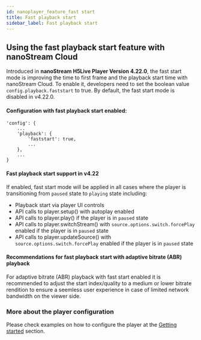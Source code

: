 ```yaml
---
id: nanoplayer_feature_fast start
title: Fast playback start
sidebar_label: Fast playback start
---
```


## Using the fast playback start feature with nanoStream Cloud

Introduced in **nanoStream H5Live Player Version 4.22.0**, the fast start mode is improving the time to first frame and the playback start time with nanoStream Cloud. 
To enable it, developers need to set the boolean value `config.playback.faststart` to true.
By default, the fast start mode is disabled in v4.22.0. 

#### Configuration with fast playback start enabled: 

```
'config': {
    ...
    'playback': {
        'faststart': true,
        ...
    },
    ...
}
```

#### Fast playback start support in v4.22 
If enabled, fast start mode will be applied in all cases where the player is transitioning from `paused` state to `playing` state including: 
- Playback start via player UI controls 
- API calls to player.setup() with autoplay enabled 
- API calls to player.play() if the player is in `paused` state 
- API calls to player.switchStream() with `source.options.switch.forcePlay` enabled if the player is in `paused` state 
- API calls to player.updateSource() with `source.options.switch.forcePlay` enabled if the player is in `paused` state 


#### Recommendations for fast playback start with adaptive bitrate (ABR) playback 
For adaptive bitrate (ABR) playback with fast start enabled it is recommended to adjust the start index/quality to a medium or lower bitrate rendition to ensure a seemless user experience in case of limited network bandwidth on the viewer side. 

### More about the player configuration

Please check examples on how to configure the player at the [Getting started](https://docs.nanocosmos.de/docs/nanoplayer/nanoplayer_getting_started/) section.
